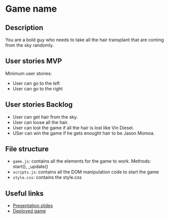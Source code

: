 # Game name

<!-- When you finish, add a nice screenshot of your game -->
<!--[<img src="./img/page.png">]()-->

## Description

You are a bold guy who needs to take all the hair transplant that are coming from the sky randomly. 

## User stories MVP

Minimum user stories:

- User can go to the left 
- User can go to the right

## User stories Backlog

- User can get hair from the sky.
- User can loose all the hair.
- User can lost the game if all the hair is lost like Vin Diesel.
- USer can win the game if he gets enought hair to be Jason Momoa. 

## File structure

- <code>game.js</code>: contains all the elements for the game to work. Methods: start(), \_update()
- <code>scripts.js</code>: contains all the DOM manipulation code to start the game
- <code>style.css</code>: contains the style.css

## Useful links

<!-- When you finish, add these links and commit -->

- [Presentation slides]()
- [Deployed game]()
